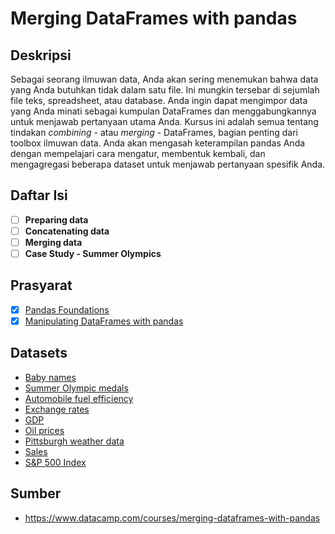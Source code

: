 # Merging DataFrames with pandas

## Deskripsi

Sebagai seorang ilmuwan data, Anda akan sering menemukan bahwa data yang Anda butuhkan tidak dalam satu file. Ini mungkin tersebar di sejumlah file teks, spreadsheet, atau database. Anda ingin dapat mengimpor data yang Anda minati sebagai kumpulan DataFrames dan menggabungkannya untuk menjawab pertanyaan utama Anda. Kursus ini adalah semua tentang tindakan *combining* - atau *merging* - DataFrames, bagian penting dari toolbox ilmuwan data. Anda akan mengasah keterampilan pandas Anda dengan mempelajari cara mengatur, membentuk kembali, dan mengagregasi beberapa dataset untuk menjawab pertanyaan spesifik Anda.

## Daftar Isi

- [ ] **Preparing data**
- [ ] **Concatenating data**
- [ ] **Merging data**
- [ ] **Case Study - Summer Olympics**

## Prasyarat

- [x] [Pandas Foundations](https://github.com/tommypratama/datacamp/tree/master/Pandas%20Foundations)
- [x] [Manipulating DataFrames with pandas](https://www.datacamp.com/courses/manipulating-dataframes-with-pandas)

## Datasets

* [Baby names](https://assets.datacamp.com/production/repositories/516/datasets/43c9b6bf4c283ab024b2d7d61fbf15a0baa1e44d/Baby%20names.zip)
* [Summer Olympic medals](https://assets.datacamp.com/production/repositories/516/datasets/2d14df8d3c6a1773358fa000f203282c2e1107d6/Summer%20Olympic%20medals.zip)
* [Automobile fuel efficiency](https://assets.datacamp.com/production/repositories/516/datasets/2f3d8b2156d5669fb7e12137f1c2e979c3c9ce0b/automobiles.csv)
* [Exchange rates](https://assets.datacamp.com/production/repositories/516/datasets/e91482db6a7bae394653278e4e908e63ed9ac833/exchange.csv)
* [GDP](https://assets.datacamp.com/production/repositories/516/datasets/a0858a700501f88721ca9e4bdfca99b9e10b937f/GDP.zip)
* [Oil prices](https://assets.datacamp.com/production/repositories/516/datasets/707566cf46c4dd6290b9029f5e07a92baf3fe3f7/oil_price.csv)
* [Pittsburgh weather data](https://assets.datacamp.com/production/repositories/516/datasets/58c1ead59818b2451324e9e84239db7bda6b11d3/pittsburgh2013.csv)
* [Sales](https://assets.datacamp.com/production/repositories/516/datasets/2b89c1b00016e1ebcfd7f08a127d2c79589ce5c0/Sales.zip)
* [S&P 500 Index](https://assets.datacamp.com/production/repositories/516/datasets/7a9b570a02ef589891d9576a86876a616ca5f3c8/sp500.csv)


## Sumber

* https://www.datacamp.com/courses/merging-dataframes-with-pandas